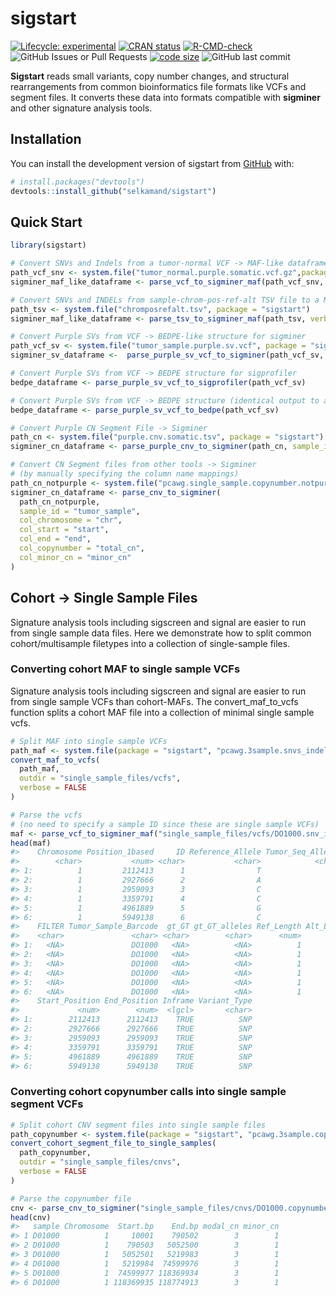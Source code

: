 
<!-- README.md is generated from README.Rmd. Please edit that file -->

# sigstart

<!-- badges: start -->

[![Lifecycle:
experimental](https://img.shields.io/badge/lifecycle-experimental-orange.svg)](https://lifecycle.r-lib.org/articles/stages.html#experimental)
[![CRAN
status](https://www.r-pkg.org/badges/version/sigstart)](https://CRAN.R-project.org/package=sigstart)
[![R-CMD-check](https://github.com/selkamand/sigstart/actions/workflows/R-CMD-check.yaml/badge.svg)](https://github.com/selkamand/sigstart/actions/workflows/R-CMD-check.yaml)
![GitHub Issues or Pull
Requests](https://img.shields.io/github/issues-closed/selkamand/sigstart)
[![code
size](https://img.shields.io/github/languages/code-size/selkamand/sigstart.svg)](https://github.com/selkamand/sigstart)
![GitHub last
commit](https://img.shields.io/github/last-commit/selkamand/sigstart)
<!-- badges: end -->

**Sigstart** reads small variants, copy number changes, and structural
rearrangements from common bioinformatics file formats like VCFs and
segment files. It converts these data into formats compatible with
**sigminer** and other signature analysis tools.

## Installation

You can install the development version of sigstart from
[GitHub](https://github.com/) with:

``` r
# install.packages("devtools")
devtools::install_github("selkamand/sigstart")
```

## Quick Start

``` r
library(sigstart)

# Convert SNVs and Indels from a tumor-normal VCF -> MAF-like dataframe for sigminer
path_vcf_snv <- system.file("tumor_normal.purple.somatic.vcf.gz",package = "sigstart")
sigminer_maf_like_dataframe <- parse_vcf_to_sigminer_maf(path_vcf_snv, sample_id = "tumor_sample")

# Convert SNVs and INDELs from sample-chrom-pos-ref-alt TSV file to a MAF-like dataframe (pos must )
path_tsv <- system.file("chromposrefalt.tsv", package = "sigstart")
sigminer_maf_like_dataframe <- parse_tsv_to_sigminer_maf(path_tsv, verbose = FALSE)

# Convert Purple SVs from VCF -> BEDPE-like structure for sigminer
path_vcf_sv <- system.file("tumor_sample.purple.sv.vcf", package = "sigstart")
sigminer_sv_dataframe <-  parse_purple_sv_vcf_to_sigminer(path_vcf_sv, sample_id = "tumor_sample")

# Convert Purple SVs from VCF -> BEDPE structure for sigprofiler
bedpe_dataframe <- parse_purple_sv_vcf_to_sigprofiler(path_vcf_sv)

# Convert Purple SVs from VCF -> BEDPE structure (identical output to above)
bedpe_dataframe <- parse_purple_sv_vcf_to_bedpe(path_vcf_sv)

# Convert Purple CN Segment File -> Sigminer 
path_cn <- system.file("purple.cnv.somatic.tsv", package = "sigstart")
sigminer_cn_dataframe <- parse_purple_cnv_to_sigminer(path_cn, sample_id = "tumor_sample")

# Convert CN Segment files from other tools -> Sigminer
# (by manually specifying the column name mappings)
path_cn_notpurple <- system.file("pcawg.single_sample.copynumber.notpurple.segment", package = "sigstart")
sigminer_cn_dataframe <- parse_cnv_to_sigminer(
  path_cn_notpurple,
  sample_id = "tumor_sample",
  col_chromosome = "chr",
  col_start = "start",
  col_end = "end",
  col_copynumber = "total_cn",
  col_minor_cn = "minor_cn"
)
```

## Cohort -\> Single Sample Files

Signature analysis tools including sigscreen and signal are easier to
run from single sample data files. Here we demonstrate how to split
common cohort/multisample filetypes into a collection of single-sample
files.

### Converting cohort MAF to single sample VCFs

Signature analysis tools including sigscreen and signal are easier to
run from single sample VCFs than cohort-MAFs. The convert_maf_to_vcfs
function splits a cohort MAF file into a collection of minimal single
sample vcfs.

``` r
# Split MAF into single sample VCFs
path_maf <- system.file(package = "sigstart", "pcawg.3sample.snvs_indel.maf")
convert_maf_to_vcfs(
  path_maf, 
  outdir = "single_sample_files/vcfs", 
  verbose = FALSE
)

# Parse the vcfs 
# (no need to specify a sample ID since these are single sample VCFs)
maf <- parse_vcf_to_sigminer_maf("single_sample_files/vcfs/DO1000.snv_indel.vcf.bgz", verbose = FALSE)
head(maf)
#>    Chromosome Position_1based     ID Reference_Allele Tumor_Seq_Allele2  QUAL
#>        <char>           <num> <char>           <char>            <char> <num>
#> 1:          1         2112413      1                T                 C    NA
#> 2:          1         2927666      2                A                 G    NA
#> 3:          1         2959093      3                C                 A    NA
#> 4:          1         3359791      4                C                 T    NA
#> 5:          1         4961889      5                G                 C    NA
#> 6:          1         5949138      6                C                 T    NA
#>    FILTER Tumor_Sample_Barcode  gt_GT gt_GT_alleles Ref_Length Alt_Length
#>    <char>               <char> <char>        <char>      <num>      <num>
#> 1:   <NA>               DO1000   <NA>          <NA>          1          1
#> 2:   <NA>               DO1000   <NA>          <NA>          1          1
#> 3:   <NA>               DO1000   <NA>          <NA>          1          1
#> 4:   <NA>               DO1000   <NA>          <NA>          1          1
#> 5:   <NA>               DO1000   <NA>          <NA>          1          1
#> 6:   <NA>               DO1000   <NA>          <NA>          1          1
#>    Start_Position End_Position Inframe Variant_Type
#>             <num>        <num>  <lgcl>       <char>
#> 1:        2112413      2112413    TRUE          SNP
#> 2:        2927666      2927666    TRUE          SNP
#> 3:        2959093      2959093    TRUE          SNP
#> 4:        3359791      3359791    TRUE          SNP
#> 5:        4961889      4961889    TRUE          SNP
#> 6:        5949138      5949138    TRUE          SNP
```

### Converting cohort copynumber calls into single sample segment VCFs

``` r
# Split cohort CNV segment files into single sample files 
path_copynumber <- system.file(package = "sigstart", "pcawg.3sample.copynumber.segment")
convert_cohort_segment_file_to_single_samples(
  path_copynumber, 
  outdir = "single_sample_files/cnvs", 
  verbose = FALSE
)

# Parse the copynumber file
cnv <- parse_cnv_to_sigminer("single_sample_files/cnvs/DO1000.copynumber.tsv.bgz", sample_id = "D01000")
head(cnv)
#>   sample Chromosome  Start.bp    End.bp modal_cn minor_cn
#> 1 D01000          1     10001    790502        3        1
#> 2 D01000          1    790503   5052500        3        1
#> 3 D01000          1   5052501   5219983        3        1
#> 4 D01000          1   5219984  74599976        3        1
#> 5 D01000          1  74599977 118369934        3        1
#> 6 D01000          1 118369935 118774913        3        1
```
